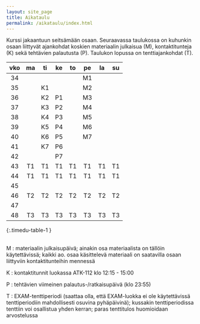 ```yaml
---
layout: site_page
title: Aikataulu
permalink: /aikataulu/index.html 
---
```


Kurssi jakaantuun seitsämään osaan. Seuraavassa taulukossa on kuhunkin osaan liittyvät ajankohdat koskien materiaalin julkaisua (M), kontaktitunteja (K) sekä tehtävien palautusta (P). Taulukon lopussa on tenttiajankohdat (T).

| vko   | ma   | ti   | ke   | to   | pe   | la   | su   |
|:-----:|:----:|:----:|:----:|:----:|:----:|:----:|:----:|
| 34    |      |      |      |      |  M1  |      |      | 
| 35    |      |  K1  |      |      |  M2  |      |      | 
| 36    |      |  K2  |  P1  |      |  M3  |      |      | 
| 37    |      |  K3  |  P2  |      |  M4  |      |      | 
| 38    |      |  K4  |  P3  |      |  M5  |      |      | 
| 39    |      |  K5  |  P4  |      |  M6  |      |      | 
| 40    |      |  K6  |  P5  |      |  M7  |      |      | 
| 41    |      |  K7  |  P6  |      |      |      |      | 
| 42    |      |      |  P7  |      |      |      |      | 
| 43    |  T1  |  T1  |  T1  |  T1  |  T1  |  T1  |  T1  | 
| 44    |  T1  |  T1  |  T1  |  T1  |  T1  |  T1  |  T1  | 
| 45    |      |      |      |      |      |      |      | 
| 46    |  T2  |  T2  |  T2  |  T2  |  T2  |  T2  |  T2  | 
| 47    |      |      |      |      |      |      |      | 
| 48    |  T3  |  T3  |  T3  |  T3  |  T3  |  T3  |  T3  | 
{:.timedu-table-1 }

<br/>
M
: materiaalin julkaisupäivä; ainakin osa materiaalista on tällöin käytettävissä; kaikki ao. osaa käsittelevä materiaali on saatavilla osaan liittyviin kontaktitunteihin mennessä
 
K 
: kontaktitunnit luokassa ATK-112 klo 12:15 - 15:00

P
: tehtävien viimeinen palautus-/ratkaisupäivä (klo 23:55)

T
: EXAM-tenttiperiodi (saattaa olla, että EXAM-luokka ei ole käytettävissä tenttiperiodiin mahdollisesti osuvina pyhäpäivinä); kussakin tenttiperiodissa tenttiin voi osallistua yhden kerran; paras tenttitulos huomioidaan arvostelussa


